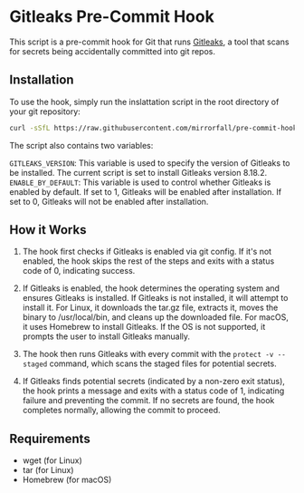 # Gitleaks Pre-Commit Hook

This script is a pre-commit hook for Git that runs [Gitleaks](https://github.com/zricethezav/gitleaks), a tool that scans for secrets being accidentally committed into git repos.

## Installation

To use the hook, simply run the inslattation script in the root directory of your git repository:

```bash
curl -sSfL https://raw.githubusercontent.com/mirrorfall/pre-commit-hook/main/install-pre-commit.sh | bash
```
The script also contains two variables:

`GITLEAKS_VERSION`: This variable is used to specify the version of Gitleaks to be installed. The current script is set to install Gitleaks version 8.18.2.
`ENABLE_BY_DEFAULT`: This variable is used to control whether Gitleaks is enabled by default. If set to 1, Gitleaks will be enabled after installation. If set to 0, Gitleaks will not be enabled after installation.

## How it Works

1. The hook first checks if Gitleaks is enabled via git config. If it's not enabled, the hook skips the rest of the steps and exits with a status code of 0, indicating success.

2. If Gitleaks is enabled, the hook determines the operating system and ensures Gitleaks is installed. If Gitleaks is not installed, it will attempt to install it. For Linux, it downloads the tar.gz file, extracts it, moves the binary to /usr/local/bin, and cleans up the downloaded file. For macOS, it uses Homebrew to install Gitleaks. If the OS is not supported, it prompts the user to install Gitleaks manually.

3. The hook then runs Gitleaks with every commit with the `protect -v --staged` command, which scans the staged files for potential secrets.

4. If Gitleaks finds potential secrets (indicated by a non-zero exit status), the hook prints a message and exits with a status code of 1, indicating failure and preventing the commit. If no secrets are found, the hook completes normally, allowing the commit to proceed.


## Requirements
- wget (for Linux)
- tar (for Linux)
- Homebrew (for macOS)